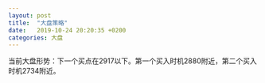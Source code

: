 ```yaml
---
layout: post
title:  "大盘策略"
date:   2019-10-24 20:20:35 +0200
categories: 大盘
---
```

当前大盘形势：下一个买点在2917以下。第一个买入时机2880附近，第二个买入时机2734附近。

